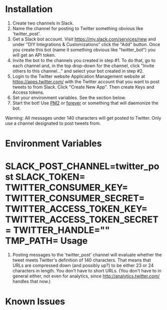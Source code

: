 Installation
====

1. Create two channels in Slack.
  1. Name the channel for posting to Twitter something obvious like 'twitter_post'.
2. Get a Slack bot account. Visit https://my.slack.com/services/new and under "DIY Integrations & Customizations" click the "Add" button. Once you create this bot (name it something obvious like "twitter_bot") you will get an API token.
2. Invite the bot to the channels you created in step #1. To do that, go to each channel and, in the top
    drop-down for the channel, click "Invite others to this channel..." and select your bot created in
    step #2.
3. Login to the Twitter website Application Management website at https://apps.twitter.com/ with the Twitter account that you want to post tweets to from Slack. Click "Create New App". Then create Keys and Access tokens.
4. Set your environment variables. See the section below.
5. Start the bot! Use [PM2](https://github.com/Unitech/pm2) or [forever](https://github.com/foreverjs/forever) or something that will daemonize the bot.


Warning: All messages under 140 characters will get posted to Twitter. Only use a channel designated to post tweets from.

Environment Variables
====

SLACK_POST_CHANNEL=twitter_post
SLACK_TOKEN=<YOUR SLACK BOT TOKEN>
TWITTER_CONSUMER_KEY=<YOUR TWITTER CONSUMER KEY>
TWITTER_CONSUMER_SECRET=<YOUR TWITTER CONSUMER SECRET>
TWITTER_ACCESS_TOKEN_KEY=<YOUR TWITTER ACCESS KEY>
TWITTER_ACCESS_TOKEN_SECRET=<YOUR TWITTER ACCESS SECRET>
TWITTER_HANDLE="<YOUR TWITTER HANDLE>"
TMP_PATH=<TEMP DIRECTORY RELATIVE PATH>
Usage
====

1. Posting messages to the 'twitter_post' channel will evaluate whether the tweet meets Twitter's definition of 140 characters. That means that URLs are compressed down (and possibly up?) to be either 23 or 24 characters in length. You don't have to short URLs. (You don't have to in general either, not even for analytics, since http://analytics.twitter.com/ handles that now.)

Known Issues
====

